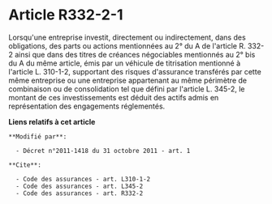 # Article R332-2-1

Lorsqu'une entreprise investit, directement ou indirectement, dans des obligations, des parts ou actions mentionnées au 2° du
A de l'article R. 332-2 ainsi que dans des titres de créances négociables mentionnés au 2° bis du A du même article, émis par
un véhicule de titrisation mentionné à l'article L. 310-1-2, supportant des risques d'assurance transférés par cette même
entreprise ou une entreprise appartenant au même périmètre de combinaison ou de consolidation tel que défini par l'article L.
345-2, le montant de ces investissements est déduit des actifs admis en représentation des engagements réglementés.

**Liens relatifs à cet article**

	**Modifié par**:

	  - Décret n°2011-1418 du 31 octobre 2011 - art. 1

	**Cite**:

	  - Code des assurances - art. L310-1-2
	  - Code des assurances - art. L345-2
	  - Code des assurances - art. R332-2
